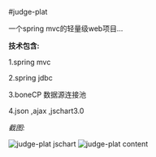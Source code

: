 #judge-plat

一个spring mvc的轻量级web项目...

**技术包含:**

1.spring mvc

2.spring jdbc

3.boneCP 数据源连接池

4.json ,ajax ,jschart3.0


*截图:*

![judge-plat jschart](https://raw.github.com/luowei/simple-projects/master/judge-plat/doc/img/jschart_sample.png)
![judge-plat content](https://raw.github.com/luowei/simple-projects/master/judge-plat/doc/img/content.png)